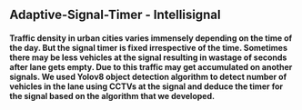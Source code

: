 ## Adaptive-Signal-Timer - Intellisignal

#### Traffic density in urban cities varies immensely depending on the time of the day. But the signal timer is fixed irrespective of the time. Sometimes there may be less vehicles at the signal resulting in wastage of seconds after lane gets empty. Due to this traffic may get accumulated on another signals. We used Yolov8 object detection algorithm to detect number of vehicles in the lane using CCTVs at the signal and deduce the timer for the signal based on the algorithm that we developed.
